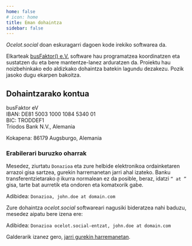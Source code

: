 ```yaml
---
home: false
# icon: home
title: Eman dohaintza
sidebar: false
---
```


*Ocelot.social* doan eskuragarri dagoen kode irekiko softwarea da.

Elkarteak [busFaktor() e.V.](https://busfaktor.org/eu/) software hau programatzea koordinatzen eta sustatzen du eta bere mantentze-lanez arduratzen da.
Proiektu hau noizbehinkako edo aldizkako dohaintza batekin lagundu dezakezu.
Pozik jasoko dugu ekarpen bakoitza.

## Dohaintzarako kontua

busFaktor eV  
IBAN: DE81 5003 1000 1084 5340 01  
BIC: TRODDEF1  
Triodos Bank N.V., Alemania

Kokapena: 86179 Augsburgo, Alemania

### Erabilerari buruzko oharrak

Mesedez, ziurtatu `Donazioa` eta zure helbide elektronikoa ordainketaren arrazoi gisa sartzea, gurekin harremanetan jarri ahal izateko. Banku transferentzietarako `@` ikurra normalean ez da posible, beraz, idatzi `“ at ”` gisa, tarte bat aurretik eta ondoren eta komatxorik gabe.

Adibidea: `Donazioa, john.doe at domain.com`

Zure dohaintza *ocelot.social* softwareari nagusiki bideratzea nahi baduzu, mesedez aipatu bere izena ere:

Adibidea: `Donazioa ocelot.social-entzat, john.doe at domain.com`

Galderarik izanez gero, [jarri gurekin harremanetan](/eu/contact/).
